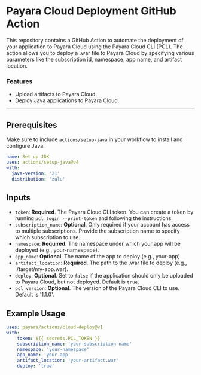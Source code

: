 # Payara Cloud Deployment GitHub Action

This repository contains a GitHub Action to automate the deployment of your application to Payara Cloud using the Payara Cloud CLI (PCL). The action allows you to deploy a .war file to Payara Cloud by specifying various parameters like the subscription id, namespace, app name, and artifact location.

### Features
- Upload artifacts to Payara Cloud.
- Deploy Java applications to Payara Cloud. 

---
## Prerequisites
Make sure to include `actions/setup-java` in your workflow to install and configure Java.

```yaml
name: Set up JDK
uses: actions/setup-java@v4
with:
  java-version: '21'
  distribution: 'zulu'
```

## Inputs

- `token`: **Required**. The Payara Cloud CLI token. You can create a token by running `pcl login --print-token` and following the instructions.
- `subscription_name`: **Optional**. Only required if your account has access to multiple subscriptions. Provide the subscription name to specify which subscription to use.
- `namespace`: **Required**. The namespace under which your app will be deployed (e.g., your-namespace). 
- `app_name`: **Optional**. The name of the app to deploy (e.g., your-app). 
- `artifact_location`: **Required**. The path to the .war file to deploy (e.g., ./target/my-app.war).
- `deploy`: **Optional**. Set to `false` if the application should only be uploaded to Payara Cloud, but not deployed. Default is `true`.
- `pcl_version`: **Optional**. The version of the Payara Cloud CLI to use. Default is '1.1.0'.

## Example Usage

```yaml
uses: payara/actions/cloud-deploy@v1
with:
    token: ${{ secrets.PCL_TOKEN }}
    subscription_name: 'your-subscription-name'
    namespace: 'your-namespace'
    app_name: 'your-app'
    artifact_location: 'your-artifact.war'
    deploy: 'true'
```
